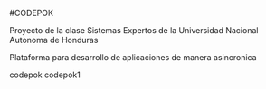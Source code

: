 #CODEPOK
 
Proyecto de la clase Sistemas Expertos de la Universidad Nacional Autonoma de Honduras

Plataforma para desarrollo de aplicaciones de manera asincronica

codepok
codepok1